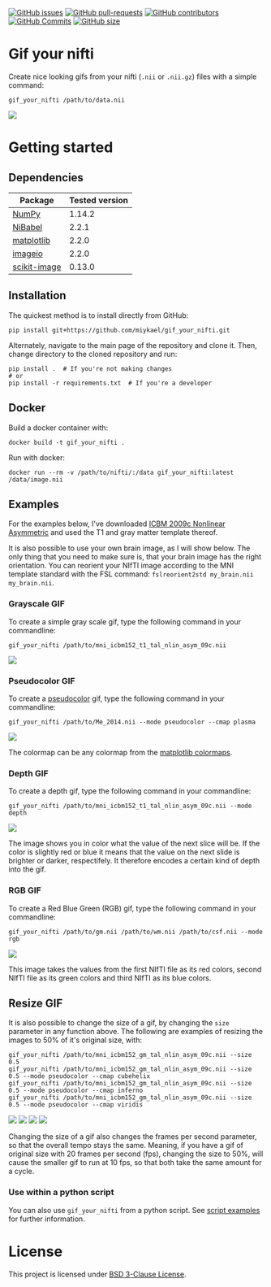 [![GitHub issues](https://img.shields.io/github/issues/miykael/gif_your_nifti.svg)](https://github.com/miykael/gif_your_nifti/issues/)
[![GitHub pull-requests](https://img.shields.io/github/issues-pr/miykael/gif_your_nifti.svg)](https://github.com/miykael/gif_your_nifti/pulls/)
[![GitHub contributors](https://img.shields.io/github/contributors/miykael/gif_your_nifti.svg)](https://GitHub.com/miykael/gif_your_nifti/graphs/contributors/)
[![GitHub Commits](https://github-basic-badges.herokuapp.com/commits/miykael/gif_your_nifti.svg)](https://github.com/miykael/gif_your_nifti/commits/master)
[![GitHub size](https://github-size-badge.herokuapp.com/miykael/gif_your_nifti.svg)](https://github.com/miykael/gif_your_nifti/archive/master.zip)

# Gif your nifti

Create nice looking gifs from your nifti (`.nii` or `.nii.gz`) files with a simple command:

```shell
gif_your_nifti /path/to/data.nii
```

<img src="gifs/Me_2014_grayscale.gif">

# Getting started

## Dependencies

| Package                                   | Tested version |
| ----------------------------------------- | -------------- |
| [NumPy](http://www.numpy.org/)            | 1.14.2         |
| [NiBabel](http://nipy.org/nibabel/)       | 2.2.1          |
| [matplotlib](http://matplotlib.org/)      | 2.2.0          |
| [imageio](https://imageio.github.io/)     | 2.2.0          |
| [scikit-image](https://scikit-image.org/) | 0.13.0         |

## Installation

The quickest method is to install directly from GitHub:

```shell
pip install git+https://github.com/miykael/gif_your_nifti.git
```

Alternately, navigate to the main page of the repository and clone it.
Then, change directory to the cloned repository and run:

```shell
pip install .  # If you're not making changes
# or
pip install -r requirements.txt  # If you're a developer
```

## Docker

Build a docker container with:

```shell
docker build -t gif_your_nifti .
```

Run with docker:

```shell
docker run --rm -v /path/to/nifti/:/data gif_your_nifti:latest /data/image.nii
```

## Examples

For the examples below, I've downloaded [ICBM 2009c Nonlinear Asymmetric](http://www.bic.mni.mcgill.ca/~vfonov/icbm/2009/mni_icbm152_nlin_asym_09c_nifti.zip) and used the T1 and gray matter template thereof.

It is also possible to use your own brain image, as I will show below. The only thing that you need to make sure is, that your brain image has the right orientation. You can reorient your NIfTI image according to the MNI template standard with the FSL command: `fslreorient2std my_brain.nii my_brain.nii`.

### Grayscale GIF

To create a simple gray scale gif, type the following command in your commandline:

```shell
gif_your_nifti /path/to/mni_icbm152_t1_tal_nlin_asym_09c.nii
```

<img src="gifs/mni_icbm152_t1_tal_nlin_asym_09c.gif">

### Pseudocolor GIF

To create a [pseudocolor](https://en.wikipedia.org/wiki/False_color#Pseudocolor) gif, type the following command in your commandline:

```shell
gif_your_nifti /path/to/Me_2014.nii --mode pseudocolor --cmap plasma
```

<img src="gifs/mni_icbm152_t1_tal_nlin_asym_09c_plasma.gif">

The colormap can be any colormap from the [matplotlib colormaps](https://matplotlib.org/examples/color/colormaps_reference.html).

### Depth GIF

To create a depth gif, type the following command in your commandline:

```shell
gif_your_nifti /path/to/mni_icbm152_t1_tal_nlin_asym_09c.nii --mode depth
```

<img src="gifs/mni_icbm152_gm_tal_nlin_asym_09c_depth.gif">

The image shows you in color what the value of the next slice will be. If the color is slightly red or blue it means that the value on the next slide is brighter or darker, respectifely. It therefore encodes a certain kind of depth into the gif.

### RGB GIF

To create a Red Blue Green (RGB) gif, type the following command in your commandline:

```shell
gif_your_nifti /path/to/gm.nii /path/to/wm.nii /path/to/csf.nii --mode rgb
```

<img src="gifs/mni_icbm152_gm_tal_nlin_asym_09c_rgb.gif">

This image takes the values from the first NIfTI file as its red colors, second NIfTI file as its green colors and third NIfTI as its blue colors.

## Resize GIF

It is also possible to change the size of a gif, by changing the `size` parameter in any function above. The following are examples of resizing the images to 50% of it's original size, with:

```shell
gif_your_nifti /path/to/mni_icbm152_gm_tal_nlin_asym_09c.nii --size 0.5
gif_your_nifti /path/to/mni_icbm152_gm_tal_nlin_asym_09c.nii --size 0.5 --mode pseudocolor --cmap cubehelix
gif_your_nifti /path/to/mni_icbm152_gm_tal_nlin_asym_09c.nii --size 0.5 --mode pseudocolor --cmap inferno
gif_your_nifti /path/to/mni_icbm152_gm_tal_nlin_asym_09c.nii --size 0.5 --mode pseudocolor --cmap viridis
```

<img src="gifs/mni_icbm152_gm_tal_nlin_asym_09c.gif">
<img src="gifs/mni_icbm152_gm_tal_nlin_asym_09c_cubehelix.gif">
<img src="gifs/mni_icbm152_gm_tal_nlin_asym_09c_inferno.gif">
<img src="gifs/mni_icbm152_gm_tal_nlin_asym_09c_viridis.gif">

Changing the size of a gif also changes the frames per second parameter, so that the overall tempo stays the same. Meaning, if you have a gif of original size with 20 frames per second (fps), changing the size to 50%, will cause the smaller gif to run at 10 fps, so that both take the same amount for a cycle.

### Use within a python script

You can also use `gif_your_nifti` from a python script. See [script examples](examples/example_script.py) for further information.

# License

This project is licensed under [BSD 3-Clause License](LICENSE.md).

